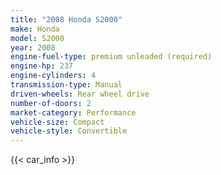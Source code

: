 ```yaml
---
title: "2008 Honda S2000"
make: Honda
model: S2000
year: 2008
engine-fuel-type: premium unleaded (required)
engine-hp: 237
engine-cylinders: 4
transmission-type: Manual
driven-wheels: Rear wheel drive
number-of-doors: 2
market-category: Performance
vehicle-size: Compact
vehicle-style: Convertible
---
```


{{< car_info >}}
